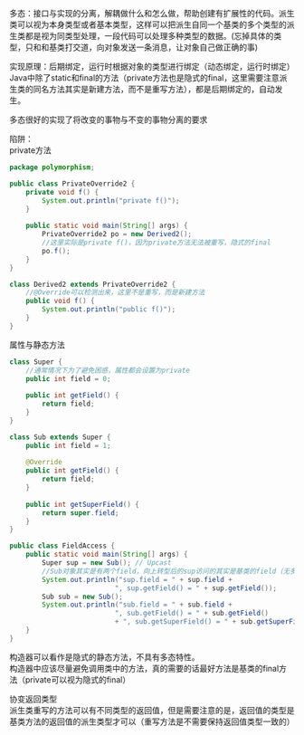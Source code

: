 多态：接口与实现的分离，解耦做什么和怎么做，帮助创建有扩展性的代码。派生类可以视为本身类型或者基本类型，这样可以把派生自同一个基类的多个类型的派生类都是视为同类型处理，一段代码可以处理多种类型的数据。(忘掉具体的类型，只和和基类打交道，向对象发送一条消息，让对象自己做正确的事)  

实现原理：后期绑定，运行时根据对象的类型进行绑定（动态绑定，运行时绑定）Java中除了static和final的方法（private方法也是隐式的final，这里需要注意派生类的同名方法其实是新建方法，而不是重写方法），都是后期绑定的，自动发生。 

多态很好的实现了将改变的事物与不变的事物分离的要求  

陷阱：  
private方法  
```java
package polymorphism;

public class PrivateOverride2 {
    private void f() {
        System.out.println("private f()");
    }
    
    public static void main(String[] args) {
        PrivateOverride2 po = new Derived2();
        //这里实际是private f()，因为private方法无法被重写，隐式的final
        po.f();
    }
}

class Derived2 extends PrivateOverride2 {
    //@Override可以检测出来，这里不是重写，而是新建方法
    public void f() {
        System.out.println("public f()");
    }
}
```
属性与静态方法
```java
class Super {
    //通常情况下为了避免困惑，属性都会设置为private
    public int field = 0;
    
    public int getField() {
        return field;
    }
}

class Sub extends Super {
    public int field = 1;
    
    @Override
    public int getField() {
        return field;
    }
    
    public int getSuperField() {
        return super.field;
    }
}

public class FieldAccess {
    public static void main(String[] args) {
        Super sup = new Sub(); // Upcast
        //Sub对象其实是有两个field，向上转型后的sup访问的其实是基类的field（无多态），方法getField()就是访问对象自己的field（多态）
        System.out.println("sup.field = " + sup.field + 
                          ", sup.getField() = " + sup.getField());
        Sub sub = new Sub();
        System.out.println("sub.field = " + sub.field + 
                          ", sub.getField() = " + sub.getField()
                          + ", sub.getSuperField() = " + sub.getSuperField())
    }
}
```


构造器可以看作是隐式的静态方法，不具有多态特性。  
构造器中应该尽量避免调用类中的方法，真的需要的话最好方法是基类的final方法（private可以视为隐式的final）

协变返回类型  
派生类重写的方法可以有不同类型的返回值，但是需要注意的是，返回值的类型是基类方法的返回值的派生类型才可以（重写方法是不需要保持返回值类型一致的）



